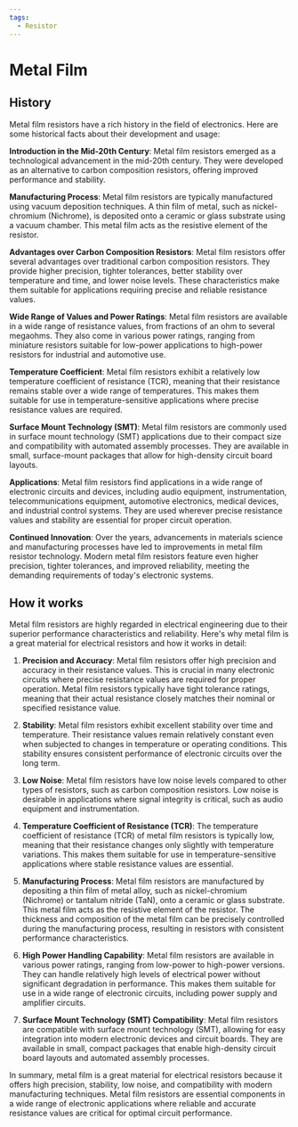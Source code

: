 ```yaml
---
tags:
  - Resistor
---
```


<head>
    <meta charset="UTF-8">
    <meta name="viewport" content="width=device-width, initial-scale=1.0">
    <meta name="description" content="Welcome to ac-electricity! Here you will learn more about electricity, the different components used to make an electrical circuit as well as their features and use cases.">
    <meta name="keywords" content="alexis carbillet, carbillet, electricity, capacitors, conductors, diodes, electronic, energy source, hardware, home appliances, inductors, insulators, resistors, semi-conductors">
    <meta name="author" content="Alexis Carbillet ">
</head>

# Metal Film

## History

Metal film resistors have a rich history in the field of electronics. Here are some historical facts about their development and usage:

**Introduction in the Mid-20th Century**: Metal film resistors emerged as a technological advancement in the mid-20th century. They were developed as an alternative to carbon composition resistors, offering improved performance and stability.

**Manufacturing Process**: Metal film resistors are typically manufactured using vacuum deposition techniques. A thin film of metal, such as nickel-chromium (Nichrome), is deposited onto a ceramic or glass substrate using a vacuum chamber. This metal film acts as the resistive element of the resistor.

**Advantages over Carbon Composition Resistors**: Metal film resistors offer several advantages over traditional carbon composition resistors. They provide higher precision, tighter tolerances, better stability over temperature and time, and lower noise levels. These characteristics make them suitable for applications requiring precise and reliable resistance values.

**Wide Range of Values and Power Ratings**: Metal film resistors are available in a wide range of resistance values, from fractions of an ohm to several megaohms. They also come in various power ratings, ranging from miniature resistors suitable for low-power applications to high-power resistors for industrial and automotive use.

**Temperature Coefficient**: Metal film resistors exhibit a relatively low temperature coefficient of resistance (TCR), meaning that their resistance remains stable over a wide range of temperatures. This makes them suitable for use in temperature-sensitive applications where precise resistance values are required.

**Surface Mount Technology (SMT)**: Metal film resistors are commonly used in surface mount technology (SMT) applications due to their compact size and compatibility with automated assembly processes. They are available in small, surface-mount packages that allow for high-density circuit board layouts.

**Applications**: Metal film resistors find applications in a wide range of electronic circuits and devices, including audio equipment, instrumentation, telecommunications equipment, automotive electronics, medical devices, and industrial control systems. They are used wherever precise resistance values and stability are essential for proper circuit operation.

**Continued Innovation**: Over the years, advancements in materials science and manufacturing processes have led to improvements in metal film resistor technology. Modern metal film resistors feature even higher precision, tighter tolerances, and improved reliability, meeting the demanding requirements of today's electronic systems.

## How it works

Metal film resistors are highly regarded in electrical engineering due to their superior performance characteristics and reliability. Here's why metal film is a great material for electrical resistors and how it works in detail:

1. **Precision and Accuracy**: Metal film resistors offer high precision and accuracy in their resistance values. This is crucial in many electronic circuits where precise resistance values are required for proper operation. Metal film resistors typically have tight tolerance ratings, meaning that their actual resistance closely matches their nominal or specified resistance value.

2. **Stability**: Metal film resistors exhibit excellent stability over time and temperature. Their resistance values remain relatively constant even when subjected to changes in temperature or operating conditions. This stability ensures consistent performance of electronic circuits over the long term.

3. **Low Noise**: Metal film resistors have low noise levels compared to other types of resistors, such as carbon composition resistors. Low noise is desirable in applications where signal integrity is critical, such as audio equipment and instrumentation.

4. **Temperature Coefficient of Resistance (TCR)**: The temperature coefficient of resistance (TCR) of metal film resistors is typically low, meaning that their resistance changes only slightly with temperature variations. This makes them suitable for use in temperature-sensitive applications where stable resistance values are essential.

5. **Manufacturing Process**: Metal film resistors are manufactured by depositing a thin film of metal alloy, such as nickel-chromium (Nichrome) or tantalum nitride (TaN), onto a ceramic or glass substrate. This metal film acts as the resistive element of the resistor. The thickness and composition of the metal film can be precisely controlled during the manufacturing process, resulting in resistors with consistent performance characteristics.

6. **High Power Handling Capability**: Metal film resistors are available in various power ratings, ranging from low-power to high-power versions. They can handle relatively high levels of electrical power without significant degradation in performance. This makes them suitable for use in a wide range of electronic circuits, including power supply and amplifier circuits.

7. **Surface Mount Technology (SMT) Compatibility**: Metal film resistors are compatible with surface mount technology (SMT), allowing for easy integration into modern electronic devices and circuit boards. They are available in small, compact packages that enable high-density circuit board layouts and automated assembly processes.

In summary, metal film is a great material for electrical resistors because it offers high precision, stability, low noise, and compatibility with modern manufacturing techniques. Metal film resistors are essential components in a wide range of electronic applications where reliable and accurate resistance values are critical for optimal circuit performance.